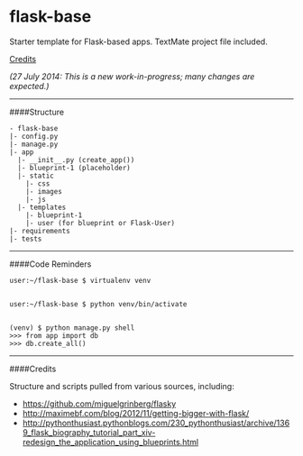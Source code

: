 flask-base
==========

Starter template for Flask-based apps. 
TextMate project file included. 

[Credits](#credits)

*(27 July 2014: This is a new work-in-progress; many changes are expected.)*

***

####Structure

    - flask-base
    |- config.py
    |- manage.py
    |- app
      |- __init__.py (create_app())
      |- blueprint-1 (placeholder)
      |- static
        |- css
        |- images
        |- js
      |- templates
        |- blueprint-1
        |- user (for blueprint or Flask-User)
    |- requirements
    |- tests

***

####Code Reminders

    user:~/flask-base $ virtualenv venv


    user:~/flask-base $ python venv/bin/activate


    (venv) $ python manage.py shell
    >>> from app import db
    >>> db.create_all()

***

####Credits

Structure and scripts pulled from various sources, including: 

* https://github.com/miguelgrinberg/flasky
* http://maximebf.com/blog/2012/11/getting-bigger-with-flask/
* http://pythonthusiast.pythonblogs.com/230_pythonthusiast/archive/1369_flask_biography_tutorial_part_xiv-redesign_the_application_using_blueprints.html

